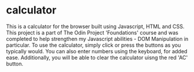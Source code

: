 # calculator

This is a calculator for the browser built using Javascript, HTML and CSS. This project is a part of The Odin Project 'Foundations' course and was completed to help strengthen my Javascript abilities - DOM Manipulation in particular.  To use the calculator, simply click or press the buttons as you typically would. You can also enter numbers using the keyboard, for added ease. Additionally, you will be able to clear the calculator uisng the red 'AC' button. 
